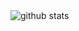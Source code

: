 <picture decoding="async" loading="lazy">
  <source media="(prefers-color-scheme: dark)" srcset="https://pixel-profile-ui.vercel.app/api/github-stats?username=CUPEKGG&screen_effect=true&include_all_commits=true&pixelate_avatar=false&theme=fuji&theme=fuji&color=%23ffffffFF&hide=prs%2Cissues%2Ccontributions">
  <img alt="github stats" src="https://pixel-profile.vercel.app/api/github-stats?username=CUPEKGG&theme=summer">
</picture>
